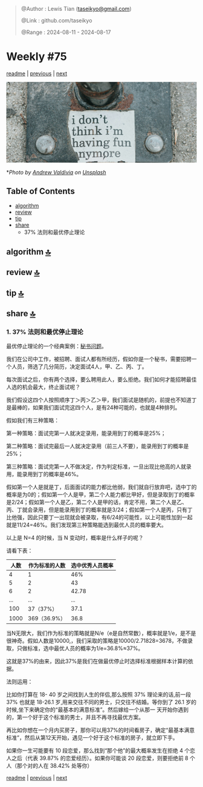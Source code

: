> @Author  : Lewis Tian (taseikyo@gmail.com)
>
> @Link    : github.com/taseikyo
>
> @Range   : 2024-08-11 - 2024-08-17

# Weekly #75

[readme](../README.md) | [previous](202408W2.md) | [next](202408W4.md)

![](../images/2024/08/andrew-valdivia-9uysHhdXNN4-unsplash.jpg "Weekly #75")

\**Photo by [Andrew Valdivia](https://unsplash.com/@donovan_valdivia) on [Unsplash](https://unsplash.com/photos/black-and-white-metal-tool-9uysHhdXNN4)*

## Table of Contents

- [algorithm](#algorithm-)
- [review](#review-)
- [tip](#tip-)
- [share](#share-)
	- 37% 法则和最优停止理论

## algorithm [🔝](#weekly-75)

## review [🔝](#weekly-75)

## tip [🔝](#weekly-75)

## share [🔝](#weekly-75)

### 1. 37% 法则和最优停止理论

最优停止理论的一个经典案例：[秘书问题](https://wiki.mbalib.com/wiki/%E7%A7%98%E4%B9%A6%E9%97%AE%E9%A2%98)。

我们在公司中工作，被招聘、面试人都有所经历，假如你是一个秘书，需要招聘一个人员，筛选了几分简历，决定面试4人，甲、乙、丙、丁。

每次面试之后，你有两个选择，要么聘用此人，要么拒绝。我们如何才能招聘最佳人选的机会最大，终止面试呢？

我们假设这四个人按照顺序丁＞丙＞乙＞甲，我们面试是随机的，前提也不知道丁是最棒的，如果我们面试完这四个人，是有24种可能的，也就是4种排列。

假如我们有三种策略：

第一种策略：面试完第一人就决定录用，能录用到丁的概率是25%；

第二种策略：面试完最后一人就决定录用（前三人不要），能录用到丁的概率是25%；

第三种策略：面试完第一人不做决定，作为判定标准，一旦出现比他高的人就录用，能录用到丁的概率是46%。

假如第一个人是就是丁，后面面试的能力都比他弱，我们就自行放弃吧，选中丁的概率是为0的；假如第一个人是甲，第二个人能力都比甲好，但是录取到丁的概率是2/24；假如第一个人是乙，第二个人是甲的话，肯定不用，第二个人是乙、丙、丁就会录用，但是能录用到丁的概率就是3/24；假如第一个人是丙，只有丁比他强，因此只要丁一出现就会被录取，有6/24的可能性，以上可能性加到一起就是11/24=46%。我们发现第三种策略能选到最优人员的概率要大。

以上是 N=4 的时候，当 N 变动时，概率是什么样子的呢？

请看下表：

| 人数 | 作为标准的人数 | 选中优秀人员概率 |
|---|---|---|
| 4 | 1 | 46% |
| 5 | 2 | 43 |
| 6 | 2 | 42.78 |
| ... | ... | ... |
| 100 | 37（37%） | 37.1 |
| 1000 | 369（36.9%） | 36.8 |

当N无限大，我们作为标准的策略就是N/e（e是自然常数），概率就是1/e，是不是很神奇。假如人数是10000,，我们采取的策略是10000/2.71828=3678，不做录取，只做标准，选中最优人员的概率为1/e=36.8%≈37%。

这就是37%的由来，因此37%是我们在做最优停止时选择标准根据样本计算的依据。

法则运用：

比如你打算在 18- 40 岁之间找到人生的伴侣,那么按照 37% 理论来的话,前一段 37% 也就是 
18-26.1 岁,用来交往不同的男士，只交往不结婚。等你到了 26.1 岁的时候,坐下来确定你的“最基本的满意标准”。然后嫁给一个从那一 天开始你遇到的，第一个好于这个标准的男士，并且不再寻找最优方案。

再比如你想在一个月内买房子，那你可以用37%的时间看房子，确定“最基本满意标准”，然后从第12天开始，遇见一个好于这个标准的房子，就立即下手。

如果你一生可能要有 10 段恋爱，那么找到“那个他”的最大概率发生在拒绝 4 个恋人之后（代表 39.87% 的恋爱经历）。如果你可能谈 20 段恋爱，则要拒绝前 8 个人（那个对的人在 38.42% 处等你）

[readme](../README.md) | [previous](202408W2.md) | [next](202408W4.md)
